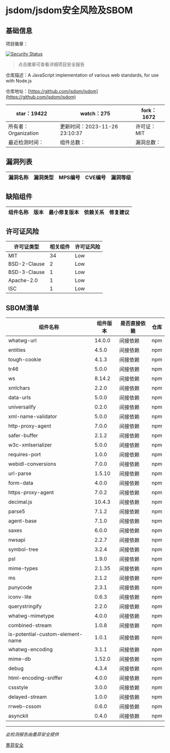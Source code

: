 # jsdom/jsdom安全风险及SBOM

## 基础信息

项目徽章：

[![Security Status](https://www.murphysec.com/platform3/v31/badge/1729941703852777472.svg)](https://www.murphysec.com/console/report/1729941703286546432/1729941703852777472)

> 点击徽章可查看详细项目安全报告

仓库描述：A JavaScript implementation of various web standards, for use with Node.js

仓库地址：[https://github.com/jsdom/jsdom](https://github.com/jsdom/jsdom)

| star：19422 | watch：275 | fork：1672 |
| ----------- | -------------- | ------------ |
| 所有者：Organization | 更新时间：2023-11-26 23:10:37 | 许可证：MIT |
| 最近检测时间： | 组件总数： | 漏洞总数： |




## 漏洞列表

| 漏洞名称 | 漏洞类型 | MPS编号 | CVE编号 | 漏洞等级 |
| ------- | ------ | ------- | ------ | ----- |





## 缺陷组件

| 组件名称 | 版本 | 最小修复版本 | 依赖关系 | 修复建议 |
| -------- | ---- | ------------ | -------- | -------- |





## 许可证风险

| 许可证类型 | 相关组件 | 许可证风险 |
| ---------- | -------- | ---------- |
|MIT|34|Low|
|BSD-2-Clause|2|Low|
|BSD-3-Clause|1|Low|
|Apache-2.0|1|Low|
|ISC|1|Low|




## SBOM清单

| 组件名称 | 组件版本 | 是否直接依赖 | 仓库 |
| -------- | -------- | ------------ | ---- |
|whatwg-url|14.0.0|间接依赖|npm|
|entities|4.5.0|间接依赖|npm|
|tough-cookie|4.1.3|间接依赖|npm|
|tr46|5.0.0|间接依赖|npm|
|ws|8.14.2|间接依赖|npm|
|xmlchars|2.2.0|间接依赖|npm|
|data-urls|5.0.0|间接依赖|npm|
|universalify|0.2.0|间接依赖|npm|
|xml-name-validator|5.0.0|间接依赖|npm|
|http-proxy-agent|7.0.0|间接依赖|npm|
|safer-buffer|2.1.2|间接依赖|npm|
|w3c-xmlserializer|5.0.0|间接依赖|npm|
|requires-port|1.0.0|间接依赖|npm|
|webidl-conversions|7.0.0|间接依赖|npm|
|url-parse|1.5.10|间接依赖|npm|
|form-data|4.0.0|间接依赖|npm|
|https-proxy-agent|7.0.2|间接依赖|npm|
|decimal.js|10.4.3|间接依赖|npm|
|parse5|7.1.2|间接依赖|npm|
|agent-base|7.1.0|间接依赖|npm|
|saxes|6.0.0|间接依赖|npm|
|nwsapi|2.2.7|间接依赖|npm|
|symbol-tree|3.2.4|间接依赖|npm|
|psl|1.9.0|间接依赖|npm|
|mime-types|2.1.35|间接依赖|npm|
|ms|2.1.2|间接依赖|npm|
|punycode|2.3.1|间接依赖|npm|
|iconv-lite|0.6.3|间接依赖|npm|
|querystringify|2.2.0|间接依赖|npm|
|whatwg-mimetype|4.0.0|间接依赖|npm|
|combined-stream|1.0.8|间接依赖|npm|
|is-potential-custom-element-name|1.0.1|间接依赖|npm|
|whatwg-encoding|3.1.1|间接依赖|npm|
|mime-db|1.52.0|间接依赖|npm|
|debug|4.3.4|间接依赖|npm|
|html-encoding-sniffer|4.0.0|间接依赖|npm|
|cssstyle|3.0.0|间接依赖|npm|
|delayed-stream|1.0.0|间接依赖|npm|
|rrweb-cssom|0.6.0|间接依赖|npm|
|asynckit|0.4.0|间接依赖|npm|


------

*此检测报告由墨菲安全提供*

[墨菲安全](www.murphysec.com)